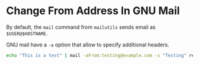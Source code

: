 # Change From Address In GNU Mail

By default, the `mail` command from `mailutils` sends email as `$USER@$HOSTNAME`.

GNU mail have a `-a` option that allow to specify additional headers.

```bash
echo "This is a test" | mail -aFrom:testing@example.com -s "Testing" recipient@example.org
```

